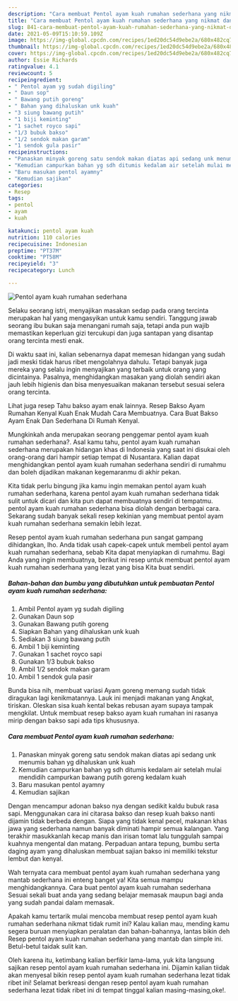 ```yaml
---
description: "Cara membuat Pentol ayam kuah rumahan sederhana yang nikmat dan Mudah Dibuat"
title: "Cara membuat Pentol ayam kuah rumahan sederhana yang nikmat dan Mudah Dibuat"
slug: 841-cara-membuat-pentol-ayam-kuah-rumahan-sederhana-yang-nikmat-dan-mudah-dibuat
date: 2021-05-09T15:10:59.109Z
image: https://img-global.cpcdn.com/recipes/1ed20dc54d9ebe2a/680x482cq70/pentol-ayam-kuah-rumahan-sederhana-foto-resep-utama.jpg
thumbnail: https://img-global.cpcdn.com/recipes/1ed20dc54d9ebe2a/680x482cq70/pentol-ayam-kuah-rumahan-sederhana-foto-resep-utama.jpg
cover: https://img-global.cpcdn.com/recipes/1ed20dc54d9ebe2a/680x482cq70/pentol-ayam-kuah-rumahan-sederhana-foto-resep-utama.jpg
author: Essie Richards
ratingvalue: 4.1
reviewcount: 5
recipeingredient:
- " Pentol ayam yg sudah digiling"
- " Daun sop"
- " Bawang putih goreng"
- " Bahan yang dihaluskan unk kuah"
- "3 siung bawang putih"
- "1 biji keminting"
- "1 sachet royco sapi"
- "1/3 bubuk bakso"
- "1/2 sendok makan garam"
- "1 sendok gula pasir"
recipeinstructions:
- "Panaskan minyak goreng satu sendok makan diatas api sedang unk menumis bahan yg dihaluskan unk kuah"
- "Kemudian campurkan bahan yg sdh ditumis kedalam air setelah mulai mendidih campurkan bawang putih goreng kedalam kuah"
- "Baru masukan pentol ayamny"
- "Kemudian sajikan"
categories:
- Resep
tags:
- pentol
- ayam
- kuah

katakunci: pentol ayam kuah 
nutrition: 110 calories
recipecuisine: Indonesian
preptime: "PT37M"
cooktime: "PT58M"
recipeyield: "3"
recipecategory: Lunch

---
```



![Pentol ayam kuah rumahan sederhana](https://img-global.cpcdn.com/recipes/1ed20dc54d9ebe2a/680x482cq70/pentol-ayam-kuah-rumahan-sederhana-foto-resep-utama.jpg)

Selaku seorang istri, menyajikan masakan sedap pada orang tercinta merupakan hal yang mengasyikan untuk kamu sendiri. Tanggung jawab seorang ibu bukan saja menangani rumah saja, tetapi anda pun wajib memastikan keperluan gizi tercukupi dan juga santapan yang disantap orang tercinta mesti enak.

Di waktu  saat ini, kalian sebenarnya dapat memesan hidangan yang sudah jadi meski tidak harus ribet mengolahnya dahulu. Tetapi banyak juga mereka yang selalu ingin menyajikan yang terbaik untuk orang yang dicintainya. Pasalnya, menghidangkan masakan yang diolah sendiri akan jauh lebih higienis dan bisa menyesuaikan makanan tersebut sesuai selera orang tercinta. 

Lihat juga resep Tahu bakso ayam enak lainnya. Resep Bakso Ayam Rumahan Kenyal Kuah Enak Mudah Cara Membuatnya. Cara Buat Bakso Ayam Enak Dan Sederhana Di Rumah Kenyal.

Mungkinkah anda merupakan seorang penggemar pentol ayam kuah rumahan sederhana?. Asal kamu tahu, pentol ayam kuah rumahan sederhana merupakan hidangan khas di Indonesia yang saat ini disukai oleh orang-orang dari hampir setiap tempat di Nusantara. Kalian dapat menghidangkan pentol ayam kuah rumahan sederhana sendiri di rumahmu dan boleh dijadikan makanan kegemaranmu di akhir pekan.

Kita tidak perlu bingung jika kamu ingin memakan pentol ayam kuah rumahan sederhana, karena pentol ayam kuah rumahan sederhana tidak sulit untuk dicari dan kita pun dapat membuatnya sendiri di tempatmu. pentol ayam kuah rumahan sederhana bisa diolah dengan berbagai cara. Sekarang sudah banyak sekali resep kekinian yang membuat pentol ayam kuah rumahan sederhana semakin lebih lezat.

Resep pentol ayam kuah rumahan sederhana pun sangat gampang dihidangkan, lho. Anda tidak usah capek-capek untuk membeli pentol ayam kuah rumahan sederhana, sebab Kita dapat menyiapkan di rumahmu. Bagi Anda yang ingin membuatnya, berikut ini resep untuk membuat pentol ayam kuah rumahan sederhana yang lezat yang bisa Kita buat sendiri.

<!--inarticleads1-->

##### Bahan-bahan dan bumbu yang dibutuhkan untuk pembuatan Pentol ayam kuah rumahan sederhana:

1. Ambil  Pentol ayam yg sudah digiling
1. Gunakan  Daun sop
1. Gunakan  Bawang putih goreng
1. Siapkan  Bahan yang dihaluskan unk kuah
1. Sediakan 3 siung bawang putih
1. Ambil 1 biji keminting
1. Gunakan 1 sachet royco sapi
1. Gunakan 1/3 bubuk bakso
1. Ambil 1/2 sendok makan garam
1. Ambil 1 sendok gula pasir


Bunda bisa nih, membuat variasi Ayam goreng memang sudah tidak diragukan lagi kenikmatannya. Lauk ini menjadi makanan yang Angkat, tiriskan. Oleskan sisa kuah kental bekas rebusan ayam supaya tampak mengkilat. Untuk membuat resep bakso ayam kuah rumahan ini rasanya mirip dengan bakso sapi ada tips khususnya. 

<!--inarticleads2-->

##### Cara membuat Pentol ayam kuah rumahan sederhana:

1. Panaskan minyak goreng satu sendok makan diatas api sedang unk menumis bahan yg dihaluskan unk kuah
1. Kemudian campurkan bahan yg sdh ditumis kedalam air setelah mulai mendidih campurkan bawang putih goreng kedalam kuah
1. Baru masukan pentol ayamny
1. Kemudian sajikan


Dengan mencampur adonan bakso nya dengan sedikit kaldu bubuk rasa sapi. Menggunakan cara ini citarasa bakso dan resep kuah bakso nanti dijamin tidak berbeda dengan. Siapa yang tidak kenal pecel, makanan khas jawa yang sederhana namun banyak diminati hampir semua kalangan. Yang terakhir masukkanlah kecap manis dan irisan tomat lalu tunggulah sampai kuahnya mengental dan matang. Perpaduan antara tepung, bumbu serta daging ayam yang dihaluskan membuat sajian bakso ini memiliki tekstur lembut dan kenyal. 

Wah ternyata cara membuat pentol ayam kuah rumahan sederhana yang mantab sederhana ini enteng banget ya! Kita semua mampu menghidangkannya. Cara buat pentol ayam kuah rumahan sederhana Sesuai sekali buat anda yang sedang belajar memasak maupun bagi anda yang sudah pandai dalam memasak.

Apakah kamu tertarik mulai mencoba membuat resep pentol ayam kuah rumahan sederhana nikmat tidak rumit ini? Kalau kalian mau, mending kamu segera buruan menyiapkan peralatan dan bahan-bahannya, lantas bikin deh Resep pentol ayam kuah rumahan sederhana yang mantab dan simple ini. Betul-betul taidak sulit kan. 

Oleh karena itu, ketimbang kalian berfikir lama-lama, yuk kita langsung sajikan resep pentol ayam kuah rumahan sederhana ini. Dijamin kalian tiidak akan menyesal bikin resep pentol ayam kuah rumahan sederhana lezat tidak ribet ini! Selamat berkreasi dengan resep pentol ayam kuah rumahan sederhana lezat tidak ribet ini di tempat tinggal kalian masing-masing,oke!.

